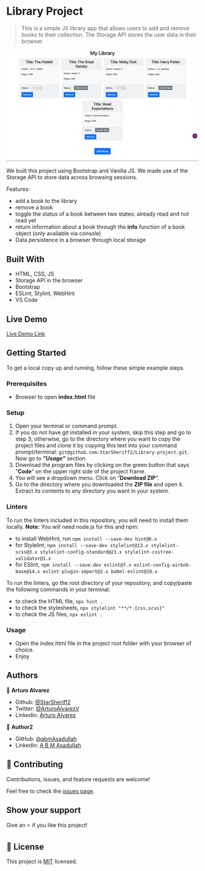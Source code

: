 

# Library Project

> This is a simple JS library app that allows users to add and remove books to their collection. The Storage API stores the user data in their browser.

![screenshot](./app_screenshot.png)

We built this project using Bootstrap and Vanilla JS. We made use of the Storage API to store data across browsing sessions.

Features:
- add a book to the library
- remove a book
- toggle the status of a book between two states: already read and not read yet
- return information about a book through the **info** function of a book object (only available via console)
- Data persistence in a browser through local storage

## Built With

- HTML, CSS, JS
- Storage API in the browser
- Bootstrap
- ESLint, Stylint, WebHint
- VS Code

## Live Demo

[Live Demo Link](https://starsheriff2.github.io/Library-project/)

## Getting Started

To get a local copy up and running, follow these simple example steps.

### Prerequisites
- Browser to open **index.html** file
### Setup
1. Open your terminal or command prompt.
2. If you do not have git installed in your system, skip this step and go to step 3; otherwise, go to the directory where you want to copy the project files and clone it by copying this text into your command prompt/terminal: `git@github.com:StarSheriff2/Library-project.git`.
<br>Now go to ***"Usage"*** section
3. Download the program files by clicking on the green button that says “**Code**“ on the upper right side of the project frame.
4. You will see a dropdown menu. Click on “**Download ZIP**“.
5. Go to the directory where you downloaded the **ZIP file** and open it. Extract its contents to any directory you want in your system.


### Linters
To run the linters included in this repository, you will need to install them locally. **Note:** You will need node.js for this and npm:
- to install WebHint, run `npm install --save-dev hint@6.x`
- for Stylelint, `npm install --save-dev stylelint@13.x stylelint-scss@3.x stylelint-config-standard@21.x stylelint-csstree-validator@1.x`
- for ESlint, `npm install --save-dev eslint@7.x eslint-config-airbnb-base@14.x eslint-plugin-import@2.x babel-eslint@10.x`

To run the linters, go the root directory of your repository, and copy/paste the following commands in your terminal:
- to check the HTML file, `npx hint .`
- to check the stylesheets, `npx stylelint "**/*.{css,scss}"`
- to check the JS files, `npx eslint .`

### Usage
- Open the index.html file in the project root folder with your browser of choice.
- Enjoy


## Authors

👤 **Arturo Alvarez**
- Github: [@StarSheriff2](https://github.com/StarSheriff2)
- Twitter: [@ArturoAlvarezV](https://twitter.com/ArturoAlvarezV)
- Linkedin: [Arturo Alvarez](https://www.linkedin.com/in/arturoalvarezv/)

👤 **Author2**

- GitHub: [@abmAsadullah](https://github.com/abmAsadullah)
- LinkedIn: [A B M Asadullah](https://www.linkedin.com/in/abmasadullah/)

## 🤝 Contributing

Contributions, issues, and feature requests are welcome!

Feel free to check the [issues page](https://github.com/StarSheriff2/Library-project/issues).

## Show your support

Give an ⭐️ if you like this project!

## 📝 License

This project is [MIT](https://github.com/StarSheriff2/Library-project/blob/main-logic/LICENSE) licensed.
